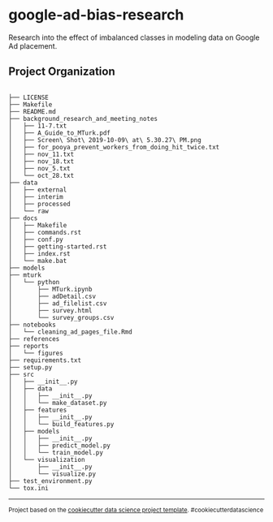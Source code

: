 google-ad-bias-research
==============================

Research into the effect of imbalanced classes in modeling data on Google Ad placement. 

Project Organization
------------
```console

├── LICENSE
├── Makefile
├── README.md
├── background_research_and_meeting_notes
│   ├── 11-7.txt
│   ├── A_Guide_to_MTurk.pdf
│   ├── Screen\ Shot\ 2019-10-09\ at\ 5.30.27\ PM.png
│   ├── for_pooya_prevent_workers_from_doing_hit_twice.txt
│   ├── nov_11.txt
│   ├── nov_18.txt
│   ├── nov_5.txt
│   └── oct_28.txt
├── data
│   ├── external
│   ├── interim
│   ├── processed
│   └── raw
├── docs
│   ├── Makefile
│   ├── commands.rst
│   ├── conf.py
│   ├── getting-started.rst
│   ├── index.rst
│   └── make.bat
├── models
├── mturk
│   └── python
│       ├── MTurk.ipynb
│       ├── adDetail.csv
│       ├── ad_filelist.csv
│       ├── survey.html
│       └── survey_groups.csv
├── notebooks
│   └── cleaning_ad_pages_file.Rmd
├── references
├── reports
│   └── figures
├── requirements.txt
├── setup.py
├── src
│   ├── __init__.py
│   ├── data
│   │   ├── __init__.py
│   │   └── make_dataset.py
│   ├── features
│   │   ├── __init__.py
│   │   └── build_features.py
│   ├── models
│   │   ├── __init__.py
│   │   ├── predict_model.py
│   │   └── train_model.py
│   └── visualization
│       ├── __init__.py
│       └── visualize.py
├── test_environment.py
└── tox.ini

```
--------

<p><small>Project based on the <a target="_blank" href="https://drivendata.github.io/cookiecutter-data-science/">cookiecutter data science project template</a>. #cookiecutterdatascience</small></p>
